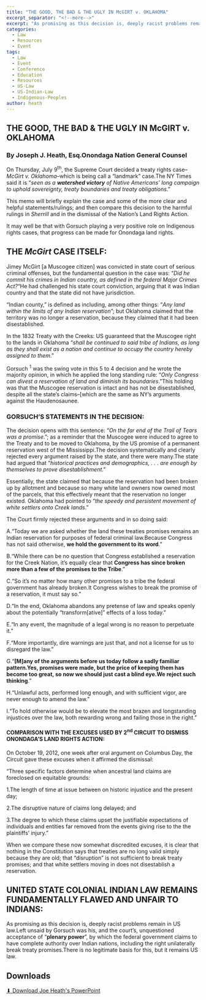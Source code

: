 ```yaml
---
title: "THE GOOD, THE BAD & THE UGLY IN McGIRT v. OKLAHOMA"
excerpt_separator: "<!--more-->"
excerpt: "As promising as this decision is, deeply racist problems remain in US law.Left unsaid by Gorsuch was his, and the court’s, unquestioned acceptance of “**plenary power**”, by which the federal government claims to have complete authority over Indian nations, including the right unilaterally break treaty promises.There is no legitimate basis for this, but it remains US law."
categories:
  - Law
  - Resources
  - Event
tags:
  - Law
  - Event
  - Conference
  - Education
  - Resources
  - US-Law
  - US-Indian-Law
  - Indigenous-Peoples
author: heath  
---
```




## THE GOOD, THE BAD & THE UGLY IN McGIRT v. OKLAHOMA

### By Joseph J. Heath, Esq.Onondaga Nation General Counsel

On Thursday, July 9<sup>th</sup>, the Supreme Court decided a treaty rights case–_McGirt v. Oklahoma_–which is being call a “landmark” case.The NY Times said it is “_seen as a_ **_watershed victory_** _of Native Americans’ long campaign to uphold sovereignty, treaty boundaries and treaty obligations_.”

This memo will briefly explain the case and some of the more clear and helpful statements/rulings; and then compare this decision to the harmful rulings in _Sherrill_ and in the dismissal of the Nation’s Land Rights Action.

It may well be that with Gorsuch playing a very positive role on Indigenous rights cases, that progress can be made for Onondaga land rights.

## THE _McGirt_ CASE ITSELF:

Jimey McGirt [a Muscogee citizen] was convicted in state court of serious criminal offenses, but the fundamental question in the case was: “_Did he commit his crimes in Indian country, as defined in the federal Major Crimes Act?_“He had challenged his state court conviction, arguing that it was Indian country and that the state did not have jurisdiction.

“Indian county,” is defined as including, among other things: “_Any land within the limits of any Indian reservation_”; but Oklahoma claimed that the territory was no longer a reservation, because they claimed that it had been disestablished.

In the 1832 Treaty with the Creeks: US guaranteed that the Muscogee right to the lands in Oklahoma “_shall be continued to said tribe of Indians, as long as they shall exist as a nation and continue to occupy the country hereby assigned to them_.”

Gorsuch <sup>1</sup> was the swing vote in this 5 to 4 decision and he wrote the majority opinion, in which he applied the long standing rule: “_Only Congress can divest a reservation of land and diminish its boundaries_.”This holding was that the Muscogee reservation is intact and has not be disestablished, despite all the state’s claims–[which are the same as NY’s arguments against the Haudenosaunee.

### GORSUCH’S STATEMENTS IN THE DECISION:

The decision opens with this sentence: “_On the far end of the Trail of Tears was a promise_.”; as a reminder that the Muscogee were induced to agree to the Treaty and to be moved to Oklahoma, by the US promise of a permanent reservation west of the Mississippi.The decision systematically and clearly rejected every argument raised by the state, and there were many.The state had argued that “_historical practices and demographics, . . . are enough by themselves to prove disestablishment_.”

Essentially, the state claimed that because the reservation had been broken up by allotment and because so many white land owners now owned most of the parcels, that this effectively meant that the reservation no longer existed. Oklahoma had pointed to “_the speedy and persistent movement of white settlers onto Creek lands_.”

The Court firmly rejected these arguments and in so doing said:

  A.“Today we are asked whether the land these treaties promises remains an Indian reservation for purposes of federal criminal law.Because Congress has not said otherwise, **we hold the government to its word**.”

  B.“While there can be no question that Congress established a reservation for the Creek Nation, it’s equally clear that **Congress has since broken more than a few of the promises to the Tribe**.”

  C.“So it’s no matter how many other promises to a tribe the federal government has already broken.It Congress wishes to break the promise of a reservation, it must say so.”

  D.“In the end, Oklahoma abandons any pretense of law and speaks openly about the potentially “transform[ative]” effects of a loss today.”

  E.“In any event, the magnitude of a legal wrong is no reason to perpetuate it.” 

  F.“More importantly, dire warnings are just that, and not a license for us to disregard the law.”

  G.“**[M]any of the arguments before us today follow a sadly familiar pattern.Yes, promises were made, but the price of keeping them has become too great, so now we should just cast a blind eye.We reject such thinking**.” 

  H.“Unlawful acts, performed long enough, and with sufficient vigor, are never enough to amend the law.”

  I.“To hold otherwise would be to elevate the most brazen and longstanding injustices over the law, both rewarding wrong and failing those in the right.”

#### COMPARISON WITH THE EXCUSES USED BY 2<sup>nd</sup> CIRCUIT TO DISMISS ONONDAGA’S LAND RIGHTS ACTION:

On October 19, 2012, one week after oral argument on Columbus Day, the Circuit gave these excuses when it affirmed the dismissal:

“Three specific factors determine when ancestral land claims are foreclosed on equitable grounds:

  1.The length of time at issue between on historic injustice and the present day;

  2.The disruptive nature of claims long delayed; and

  3.The degree to which these claims upset the justifiable expectations of individuals and entities far removed from the events giving rise to the the plaintiffs’ injury.”

When we compare these now somewhat discredited excuses, it is clear that nothing in the Constitution says that treaties are no long valid simply because they are old; that “disruption” is not sufficient to break treaty promises; and that white settlers moving in does not disestablish a reservation.

## UNITED STATE COLONIAL INDIAN LAW REMAINS FUNDAMENTALLY FLAWED AND UNFAIR TO INDIANS:

As promising as this decision is, deeply racist problems remain in US law.Left unsaid by Gorsuch was his, and the court’s, unquestioned acceptance of “**plenary power**”, by which the federal government claims to have complete authority over Indian nations, including the right unilaterally break treaty promises.There is no legitimate basis for this, but it remains US law.

## Downloads

[⬇︎ Download Joe Heath's PowerPoint](/assets/pdfs/Doctrine-Christian-Discovery-Domination-Joe-Heath-2020.pdf)
